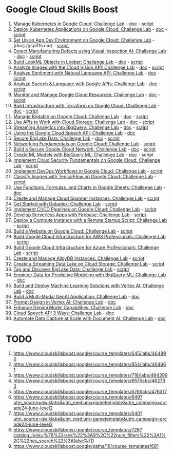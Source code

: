 # Google Cloud Skills Boost

1. [Manage Kubernetes in Google Cloud: Challenge Lab][gsp510] - [doc](./gsp510.md) - [script](./gsp510.sh)
2. [Deploy Kubernetes Applications on Google Cloud: Challenge Lab][gsp318] - [doc](./gsp318.md) - [script](./gsp318.md)
3. [Set Up an App Dev Environment on Google Cloud: Challenge Lab][gsp315] - [doc]./gsp315.md) - [script](./gsp315.md)
4. [Detect Manufacturing Defects using Visual Inspection AI: Challenge Lab][gsp366] - [doc](./gsp366.md) - [script](./gsp366.md)
5. [Build LookML Objects in Looker: Challenge Lab][gsp361] - [doc](./gsp361.md) - [script](./gsp361.sh)
6. [Analyze Images with the Cloud Vision API: Challenge Lab][arc122] - [doc](./arc122.md) - [script](./arc122.sh)
7. [Analyze Sentiment with Natural Language API: Challenge Lab][arc130] - [doc](./arc130.md) - [script](./arc130.sh)
8. [Analyze Speech & Language with Google APIs: Challenge Lab][arc114] - [doc](./arc114.md) - [script](./arc114.sh)
9. [Monitor and Manage Google Cloud Resources: Challenge Lab][arc101] - [doc](./arc101.md) - [script](./arc101.sh)
10. [Build Infrastructure with Terraform on Google Cloud: Challenge Lab][gsp345] - [doc](./gsp345.md) - [script](./gsp345.sh)
11. [Manage Bigtable on Google Cloud: Challenge Lab][gsp380] - [doc](./gsp380.md) - [script](./gsp380.sh)
12. [Use APIs to Work with Cloud Storage: Challenge Lab][arc125] - [doc](./arc125.md) - [script](./arc125.sh)
13. [Streaming Analytics into BigQuery: Challenge Lab][arc106] - [doc](./arc106.md) - [script](./arc106.sh)
14. [Using the Google Cloud Speech API: Challenge Lab][arc131] - [doc](./arc131.md)
15. [Secure BigLake Data: Challenge Lab][arc129] - [doc](./arc129.md) - [script](./arc129.sh)
16. [Networking Fundamentals on Google Cloud: Challenge Lab][arc124] - [script](./arc124.sh)
17. [Build a Secure Google Cloud Network: Challenge Lab][gsp322] - [doc](./gsp322.md) - [script](./gsp322.sh)
18. [Create ML Models with BigQuery ML: Challenge Lab][gsp341] - [doc](./gsp341.md) - script
19. [Implement Cloud Security Fundamentals on Google Cloud: Challenge Lab][gsp342] - [script](./gsp342.sh)
20. [Implement DevOps Workflows in Google Cloud: Challenge Lab][gsp330] - [script](./gsp330.sh)
21. [Classify Images with TensorFlow on Google Cloud: Challenge Lab][gsp398] - [script](./gsp398.sh)
22. [Use Functions, Formulas, and Charts in Google Sheets: Challenge Lab][gsp379] - [doc](./gsp379.md)
23. [Create and Manage Cloud Spanner Instances: Challenge Lab][gsp381] - [script](./gsp381.sh)
24. [Get Started with Dataplex: Challenge Lab][arc117] - [script](./arc117.sh)
25. [Implement CI/CD Pipelines on Google Cloud: Challenge Lab][gsp393] - [script](./gsp393.sh)
26. [Develop Serverless Apps with Firebase: Challenge Lab][gsp344] - [script](./gsp344.sh)
27. [Deploy a Compute Instance with a Remote Startup Script: Challenge Lab][gsp301] - [script](./gsp301.sh)
28. [Build a Website on Google Cloud: Challenge Lab][gsp319] - [script](./gsp319.sh)
29. [Build Google Cloud Infrastructure for AWS Professionals: Challenge Lab][gsp511] - [script](./gsp511.sh)
30. [Build Google Cloud Infrastructure for Azure Professionals: Challenge Lab][gsp512] - [script](./gsp512.sh)
31. [Create and Manage AlloyDB Instances: Challenge Lab][gsp395] - [script](./gsp395.sh)
32. [Create a Streaming Data Lake on Cloud Storage: Challenge Lab][arc110] - [script](./arc110.sh)
33. [Tag and Discover BigLake Data: Challenge Lab][arc123] - [script](./arc123.sh)
34. [Engineer Data for Predictive Modeling with BigQuery ML: Challenge Lab][gsp327] - [doc](./gsp327.md)
35. [Build and Deploy Machine Learning Solutions with Vertex AI: Challenge Lab][gsp354] - [doc](./gsp354.md)
36. [Build a Multi-Modal GenAI Application: Challenge Lab][gsp1076] - [doc](./gsp1076.md)
37. [Prompt Design in Vertex AI: Challenge Lab][gsp519] - [doc](./gsp519.md)
38. [Enhance Gemini Model Capabilities: Challenge Lab][gsp525] - [doc](./gsp525.md)
39. [Cloud Speech API 3 Ways: Challenge Lab][arc132] - [doc](./arc132.md)
40. [Automate Data Capture at Scale with Document AI: Challenge Lab][gsp367] - [doc](./gsp367.md)

# TODO

1. https://www.cloudskillsboost.google/course_templates/645/labs/464890
2. https://www.cloudskillsboost.google/course_templates/654/labs/464661
3. https://www.cloudskillsboost.google/course_templates/716/labs/464399
4. https://www.cloudskillsboost.google/course_templates/657/labs/462733
5. https://www.cloudskillsboost.google/course_templates/676/labs/476317
6. https://www.cloudskillsboost.google/course_templates/649?utm_source=qwiklabs&utm_medium=gametemplate&utm_campaign=arcade24-june-level2
7. https://www.cloudskillsboost.google/course_templates/640?utm_source=qwiklabs&utm_medium=gametemplate&utm_campaign=arcade24-june-level2
8. https://www.cloudskillsboost.google/course_templates/726?catalog_rank=%7B%22rank%22%3A9%2C%22num_filters%22%3A1%2C%22has_search%22%3Afalse%7D
9. https://www.cloudskillsboost.google/paths/16/course_templates/681

[gsp301]: https://www.cloudskillsboost.google/course_templates/640/labs/489765
[gsp305]: https://www.cloudskillsboost.google/games/5155/labs/33670
[gsp315]: https://www.cloudskillsboost.google/focuses/10379?parent=catalog
[gsp318]: https://www.cloudskillsboost.google/focuses/10457
[gsp319]: https://www.cloudskillsboost.google/course_templates/638/labs/480370
[gsp321]: https://www.cloudskillsboost.google/course_templates/625/labs/464390
[gsp322]: https://www.cloudskillsboost.google/games/5156/labs/33687
[gsp327]: https://www.cloudskillsboost.google/games/5178/labs/33845
[gsp330]: https://www.cloudskillsboost.google/course_templates/716/labs/464399
[gsp341]: https://www.cloudskillsboost.google/course_templates/626/labs/489291
[gsp342]: https://www.cloudskillsboost.google/course_templates/645/labs/464890
[gsp344]: https://www.cloudskillsboost.google/course_templates/649/labs/489703
[gsp345]: https://www.cloudskillsboost.google/course_templates/636/labs/464836
[gsp354]: https://partner.cloudskillsboost.google/paths/84/course_templates/684/labs/526875
[gsp361]: https://www.cloudskillsboost.google/games/4993/labs/32544
[gsp366]: https://www.cloudskillsboost.google/course_templates/644/labs/462782
[gsp367]: https://www.cloudskillsboost.google/course_templates/674/labs/586884
[gsp379]: https://www.cloudskillsboost.google/course_templates/776/labs/423784
[gsp380]: https://www.cloudskillsboost.google/games/5044/labs/32923
[gsp381]: https://www.cloudskillsboost.google/course_templates/643/labs/471750
[gsp393]: https://www.cloudskillsboost.google/course_templates/691/labs/476322
[gsp395]: https://www.cloudskillsboost.google/course_templates/642/labs/477663
[gsp398]: https://www.cloudskillsboost.google/course_templates/646/labs/476328
[gsp510]: https://www.cloudskillsboost.google/course_templates/783/labs/408511
[gsp511]: https://www.cloudskillsboost.google/course_templates/687/labs/452147
[gsp512]: https://www.cloudskillsboost.google/course_templates/688/labs/462741
[gsp519]: https://www.cloudskillsboost.google/paths/118/course_templates/976/labs/591398
[gsp525]: https://www.cloudskillsboost.google/course_templates/1241/labs/591604
[gsp1076]: https://www.cloudskillsboost.google/course_templates/1076/labs/584321
[arc101]: https://www.cloudskillsboost.google/course_templates/653/labs/461539
[arc106]: https://www.cloudskillsboost.google/course_templates/752/labs/461559
[arc110]: https://www.cloudskillsboost.google/course_templates/705/labs/461631
[arc114]: https://www.cloudskillsboost.google/focuses/63851?parent=catalog
[arc117]: https://www.cloudskillsboost.google/course_templates/726/labs/461571
[arc122]: https://www.cloudskillsboost.google/course_templates/633/labs/461567
[arc123]: https://www.cloudskillsboost.google/course_templates/753/labs/461575
[arc124]: https://www.cloudskillsboost.google/games/5156/labs/33681
[arc125]: https://www.cloudskillsboost.google/games/5044/labs/32926
[arc129]: https://www.cloudskillsboost.google/course_templates/751/labs/461551
[arc130]: https://www.cloudskillsboost.google/course_templates/667/labs/461611
[arc131]: https://www.cloudskillsboost.google/course_templates/756/labs/461655
[arc132]: https://www.cloudskillsboost.google/course_templates/700/labs/585931
